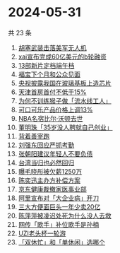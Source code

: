 # 2024-05-31

共 23 条

<!-- BEGIN -->
<!-- 最后更新时间 Fri May 31 2024 14:11:31 GMT+0800 (China Standard Time) -->

1. [胡塞武装击落美军无人机](https://www.zhihu.com/search?q=%E8%83%A1%E5%A1%9E%E6%AD%A6%E8%A3%85%E5%87%BB%E8%90%BD%E7%BE%8E%E5%86%9B%E6%97%A0%E4%BA%BA%E6%9C%BA)
1. [xai宣布完成60亿美元的b轮融资](https://www.zhihu.com/search?q=xai%E5%AE%A3%E5%B8%83%E5%AE%8C%E6%88%9060%E4%BA%BF%E7%BE%8E%E5%85%83%E7%9A%84b%E8%BD%AE%E8%9E%8D%E8%B5%84)
1. [13部新片定档端午档](https://www.zhihu.com/search?q=13%E9%83%A8%E6%96%B0%E7%89%87%E5%AE%9A%E6%A1%A3%E7%AB%AF%E5%8D%88%E6%A1%A3)
1. [福宝下个月和公众见面](https://www.zhihu.com/search?q=%E7%A6%8F%E5%AE%9D%E4%B8%8B%E4%B8%AA%E6%9C%88%E5%92%8C%E5%85%AC%E4%BC%97%E8%A7%81%E9%9D%A2)
1. [央视披露我国在玻璃基板上造芯片](https://www.zhihu.com/search?q=%E5%A4%AE%E8%A7%86%E6%8A%AB%E9%9C%B2%E6%88%91%E5%9B%BD%E5%9C%A8%E7%8E%BB%E7%92%83%E5%9F%BA%E6%9D%BF%E4%B8%8A%E9%80%A0%E8%8A%AF%E7%89%87)
1. [天津首房首付不低于15%](https://www.zhihu.com/search?q=%E5%A4%A9%E6%B4%A5%E9%A6%96%E6%88%BF%E9%A6%96%E4%BB%98%E4%B8%8D%E4%BD%8E%E4%BA%8E15%25)
1. [为何不训练猴子做「流水线工人」](https://www.zhihu.com/search?q=%E4%B8%BA%E4%BD%95%E4%B8%8D%E8%AE%AD%E7%BB%83%E7%8C%B4%E5%AD%90%E5%81%9A%E3%80%8C%E6%B5%81%E6%B0%B4%E7%BA%BF%E5%B7%A5%E4%BA%BA%E3%80%8D)
1. [可口可乐产品价格上调13%](https://www.zhihu.com/search?q=%E5%8F%AF%E5%8F%A3%E5%8F%AF%E4%B9%90%E4%BA%A7%E5%93%81%E4%BB%B7%E6%A0%BC%E4%B8%8A%E8%B0%8313%25)
1. [NBA名宿比尔·沃顿去世](https://www.zhihu.com/search?q=NBA%E5%90%8D%E5%AE%BF%E6%AF%94%E5%B0%94%C2%B7%E6%B2%83%E9%A1%BF%E5%8E%BB%E4%B8%96)
1. [董明珠「35岁没人聘就自己创业」](https://www.zhihu.com/search?q=%E8%91%A3%E6%98%8E%E7%8F%A0%E3%80%8C35%E5%B2%81%E6%B2%A1%E4%BA%BA%E8%81%98%E5%B0%B1%E8%87%AA%E5%B7%B1%E5%88%9B%E4%B8%9A%E3%80%8D)
1. [背着善宰跑](https://www.zhihu.com/search?q=%E8%83%8C%E7%9D%80%E5%96%84%E5%AE%B0%E8%B7%91)
1. [刘强东回应严抓考勤](https://www.zhihu.com/search?q=%E5%88%98%E5%BC%BA%E4%B8%9C%E5%9B%9E%E5%BA%94%E4%B8%A5%E6%8A%93%E8%80%83%E5%8B%A4)
1. [张朝阳建议年轻人不要负债](https://www.zhihu.com/search?q=%E5%BC%A0%E6%9C%9D%E9%98%B3%E5%BB%BA%E8%AE%AE%E5%B9%B4%E8%BD%BB%E4%BA%BA%E4%B8%8D%E8%A6%81%E8%B4%9F%E5%80%BA)
1. [台湾当归也必然回归](https://www.zhihu.com/search?q=%E5%8F%B0%E6%B9%BE%E5%BD%93%E5%BD%92%E4%B9%9F%E5%BF%85%E7%84%B6%E5%9B%9E%E5%BD%92)
1. [曝毛晓彤被欠薪1250万](https://www.zhihu.com/search?q=%E6%9B%9D%E6%AF%9B%E6%99%93%E5%BD%A4%E8%A2%AB%E6%AC%A0%E8%96%AA1250%E4%B8%87)
1. [陈奕迅主办方补偿方案](https://www.zhihu.com/search?q=%E9%99%88%E5%A5%95%E8%BF%85%E4%B8%BB%E5%8A%9E%E6%96%B9%E8%A1%A5%E5%81%BF%E6%96%B9%E6%A1%88)
1. [京东健康裁撤家医事业部](https://www.zhihu.com/search?q=%E4%BA%AC%E4%B8%9C%E5%81%A5%E5%BA%B7%E8%A3%81%E6%92%A4%E5%AE%B6%E5%8C%BB%E4%BA%8B%E4%B8%9A%E9%83%A8)
1. [阿里宣布对「大企业病」开刀](https://www.zhihu.com/search?q=%E9%98%BF%E9%87%8C%E5%AE%A3%E5%B8%83%E5%AF%B9%E3%80%8C%E5%A4%A7%E4%BC%81%E4%B8%9A%E7%97%85%E3%80%8D%E5%BC%80%E5%88%80)
1. [三大方便面巨头一年少卖20亿](https://www.zhihu.com/search?q=%E4%B8%89%E5%A4%A7%E6%96%B9%E4%BE%BF%E9%9D%A2%E5%B7%A8%E5%A4%B4%E4%B8%80%E5%B9%B4%E5%B0%91%E5%8D%9620%E4%BA%BF)
1. [陈萍萍被凌迟处死为什么没人去救](https://www.zhihu.com/search?q=%E9%99%88%E8%90%8D%E8%90%8D%E8%A2%AB%E5%87%8C%E8%BF%9F%E5%A4%84%E6%AD%BB%E4%B8%BA%E4%BB%80%E4%B9%88%E6%B2%A1%E4%BA%BA%E5%8E%BB%E6%95%91)
1. [网传「歌手」补位歌手是孙楠](https://www.zhihu.com/search?q=%E7%BD%91%E4%BC%A0%E3%80%8C%E6%AD%8C%E6%89%8B%E3%80%8D%E8%A1%A5%E4%BD%8D%E6%AD%8C%E6%89%8B%E6%98%AF%E5%AD%99%E6%A5%A0)
1. [UZI老头杯一轮游](https://www.zhihu.com/search?q=UZI%E8%80%81%E5%A4%B4%E6%9D%AF%E4%B8%80%E8%BD%AE%E6%B8%B8)
1. [「双休忙」和「单休闲」选哪个](https://www.zhihu.com/search?q=%E3%80%8C%E5%8F%8C%E4%BC%91%E5%BF%99%E3%80%8D%E5%92%8C%E3%80%8C%E5%8D%95%E4%BC%91%E9%97%B2%E3%80%8D%E9%80%89%E5%93%AA%E4%B8%AA)

<!-- END -->
